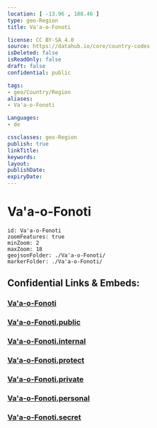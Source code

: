 ```yaml
---
location: [ -13.96 , 188.46 ] 
type: geo-Region
title: Va'a-o-Fonoti

license: CC BY-SA 4.0
source: https://datahub.io/core/country-codes
isDeleted: false
isReadOnly: false
draft: false
confidential: public

tags:
- geo/Country/Region
aliases:
- Va'a-o-Fonoti

Languages:
- de

cssclasses: geo-Region
publish: true
linkTitle: 
keywords: 
layout: 
publishDate: 
expiryDate: 
---
```


# Va'a-o-Fonoti

```leaflet
id: Va'a-o-Fonoti
zoomFeatures: true 
minZoom: 2 
maxZoom: 18
geojsonFolder: ./Va'a-o-Fonoti/
markerFolder: ./Va'a-o-Fonoti/
```


## Confidential Links & Embeds: 

### [Va'a-o-Fonoti](/_Standards/Earth/Continent/Oceania/Polynesia/Samoa/Districts~Samoa/Va'a-o-Fonoti.md) 

### [Va'a-o-Fonoti.public](/_public/Earth/Continent/Oceania/Polynesia/Samoa/Districts~Samoa/Va'a-o-Fonoti.public.md) 

### [Va'a-o-Fonoti.internal](/_internal/Earth/Continent/Oceania/Polynesia/Samoa/Districts~Samoa/Va'a-o-Fonoti.internal.md) 

### [Va'a-o-Fonoti.protect](/_protect/Earth/Continent/Oceania/Polynesia/Samoa/Districts~Samoa/Va'a-o-Fonoti.protect.md) 

### [Va'a-o-Fonoti.private](/_private/Earth/Continent/Oceania/Polynesia/Samoa/Districts~Samoa/Va'a-o-Fonoti.private.md) 

### [Va'a-o-Fonoti.personal](/_personal/Earth/Continent/Oceania/Polynesia/Samoa/Districts~Samoa/Va'a-o-Fonoti.personal.md) 

### [Va'a-o-Fonoti.secret](/_secret/Earth/Continent/Oceania/Polynesia/Samoa/Districts~Samoa/Va'a-o-Fonoti.secret.md)

